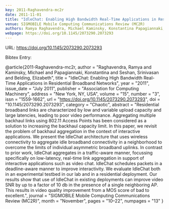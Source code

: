 ```yaml
---
key: 2011-Raghavendra-mc2r
date: 2011-11-01
title: "IdleChat: Enabling High Bandwidth Real-Time Applications in Residential Broadband Networks"
venue: SIGMOBILE Mobile Computing Communications Review (MC2R)
authors: Ramya Raghavendra, Michael Kaminsky, Konstantina Papagiannaki, Srinivasan Seshan and Elizabeth Belding
webpage: https://doi.org/10.1145/2073290.2073293
---
```


URL: https://doi.org/10.1145/2073290.2073293

Bibtex Entry:

@article{2011-Raghavendra-mc2r,
    author = "Raghavendra, Ramya and Kaminsky, Michael and Papagiannaki, Konstantina and Seshan, Srinivasan and Belding, Elizabeth",
    title = "IdleChat: Enabling High Bandwidth Real-Time Applications in Residential Broadband Networks",
    year = "2011",
    issue_date = "July 2011",
    publisher = "Association for Computing Machinery",
    address = "New York, NY, USA",
    volume = "15",
    number = "3",
    issn = "1559-1662",
    url = "https://doi.org/10.1145/2073290.2073293",
    doi = "10.1145/2073290.2073293",
    category = "Chaotic",
    abstract = "Residential broadband links are characterized by low and variable upload capacity and large latencies, leading to poor video performance. Aggregating multiple backhaul links using 802.11 Access Points has been considered as a solution to increasing the backhaul capacity limit. In this paper, we revisit the problem of backhaul aggregation in the context of interactive applications. We present the IdleChat architecture that uses wireless connectivity to aggregate idle broadband connectivity in a neighborhood to overcome the limits of individual asymmetric broadband uplinks. In contrast to prior work, IdleChat aggregates in a traffic-aware manner, focussing specifically on low-latency, real-time link aggregation in support of interactive applications such as video chat. IdleChat schedules packets in a deadline-aware manner to improve interactivity. We evaluate IdleChat both in an experimental testbed in our lab and in a residential deployment. Our results show that use of IdleChat in existing deployments can improve video SNR by up to a factor of 10 db in the presence of a single neighboring AP. This results in video quality improvement from a MOS score of bad to excellent.",
    journal = "SIGMOBILE Mobile Computing Communications Review (MC2R)",
    month = "November",
    pages = "10–22",
    numpages = "13"
}

